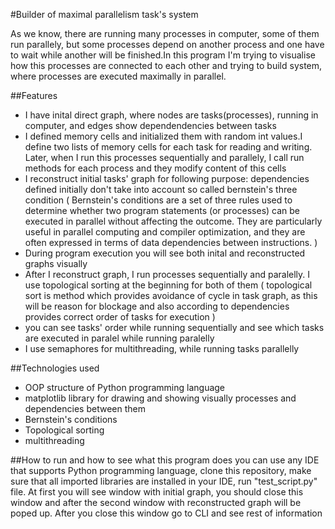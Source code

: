#Builder of maximal parallelism task's system

As we know, there are running many processes in computer, some of them run parallely, but some processes depend on another process and one have to wait while another
will be finished.In this program I'm trying to visualise how this processes are connected to each other and trying to build system, where processes are executed maximally in
parallel. 

##Features

- I have inital direct graph, where nodes are tasks(processes), running in computer, and edges show dependendencies between tasks
- I defined memory cells and initialized them with random int values.I define two lists of memory cells for each task for reading and writing. Later,
   when I run this processes sequentially and parallely, I call run methods for each process and they modify content of this cells
- I reconstruct initial tasks' graph for following purpose: dependencies defined initially don't take into account so called bernstein's three condition
  ( Bernstein's conditions are a set of three rules used to determine whether two program statements (or processes) can be executed in parallel without affecting the outcome.
  They are particularly useful in parallel computing and compiler optimization, and they are often expressed in terms of data dependencies between instructions. )
- During program execution you will see both inital and reconstructed graphs visually
- After I reconstruct graph, I run processes sequentially and paralelly. I use topological sorting at the beginning for both of them
  ( topological sort is method which provides avoidance of cycle in task graph, as this will be reason for blockage
   and also according to dependencies provides correct order of tasks for execution )
- you can see tasks' order while running sequentially and see which tasks are executed in paralel while running paralelly
- I use semaphores for multithreading, while running tasks parallelly
  
##Technologies used

- OOP structure of Python programming language
- matplotlib library for drawing and showing visually processes and dependencies between them
- Bernstein's conditions
- Topological sorting
- multithreading

##How to run and how to see what this program does
you can use any IDE that supports Python programming language, clone this repository, 
make sure that all imported libraries are installed in your IDE, run "test_script.py" file.
At first you will see window with initial graph, you should close this window and after the second window with reconstructed graph will be poped up.
After you close this window go to CLI and see rest of information
